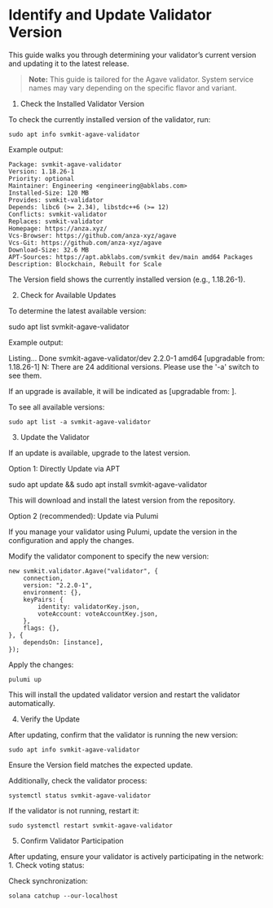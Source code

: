 # Identify and Update Validator Version

This guide walks you through determining your validator’s current version and updating it to the latest release.

> **Note:** This guide is tailored for the Agave validator. System service names may vary depending on the specific flavor and variant.

1. Check the Installed Validator Version

To check the currently installed version of the validator, run:

```
sudo apt info svmkit-agave-validator
```

Example output:

```
Package: svmkit-agave-validator
Version: 1.18.26-1
Priority: optional
Maintainer: Engineering <engineering@abklabs.com>
Installed-Size: 120 MB
Provides: svmkit-validator
Depends: libc6 (>= 2.34), libstdc++6 (>= 12)
Conflicts: svmkit-validator
Replaces: svmkit-validator
Homepage: https://anza.xyz/
Vcs-Browser: https://github.com/anza-xyz/agave
Vcs-Git: https://github.com/anza-xyz/agave
Download-Size: 32.6 MB
APT-Sources: https://apt.abklabs.com/svmkit dev/main amd64 Packages
Description: Blockchain, Rebuilt for Scale
```

The Version field shows the currently installed version (e.g., 1.18.26-1).

2. Check for Available Updates

To determine the latest available version:

sudo apt list svmkit-agave-validator

Example output:

Listing... Done
svmkit-agave-validator/dev 2.2.0-1 amd64 [upgradable from: 1.18.26-1]
N: There are 24 additional versions. Please use the '-a' switch to see them.

If an upgrade is available, it will be indicated as [upgradable from: <current version>].

To see all available versions:

```
sudo apt list -a svmkit-agave-validator
```

3. Update the Validator

If an update is available, upgrade to the latest version.

Option 1: Directly Update via APT

sudo apt update && sudo apt install svmkit-agave-validator

This will download and install the latest version from the repository.

Option 2 (recommended): Update via Pulumi

If you manage your validator using Pulumi, update the version in the configuration and apply the changes.

Modify the validator component to specify the new version:

```typescrpt
new svmkit.validator.Agave("validator", {
    connection,
    version: "2.2.0-1",
    environment: {},
    keyPairs: {
        identity: validatorKey.json,
        voteAccount: voteAccountKey.json,
    },
    flags: {},
}, {
    dependsOn: [instance],
});
```

Apply the changes:

```
pulumi up
```

This will install the updated validator version and restart the validator automatically.

4. Verify the Update

After updating, confirm that the validator is running the new version:

```
sudo apt info svmkit-agave-validator
```

Ensure the Version field matches the expected update.

Additionally, check the validator process:

```
systemctl status svmkit-agave-validator
```

If the validator is not running, restart it:

```
sudo systemctl restart svmkit-agave-validator
```

5. Confirm Validator Participation

After updating, ensure your validator is actively participating in the network: 1. Check voting status:

Check synchronization:

```
solana catchup --our-localhost
```

